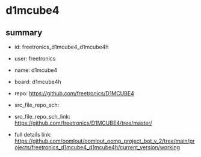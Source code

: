 # d1mcube4
 
## summary 
* id: freetronics_d1mcube4_d1mcube4h
* user: freetronics
* name: d1mcube4
* board: d1mcube4h
* repo: https://github.com/freetronics/D1MCUBE4



* src_file_repo_sch: 
* src_file_repo_sch_link: https://github.com/freetronics/D1MCUBE4/tree/master/
* full details link: https://github.com/oomlout/oomlout_oomp_project_bot_v_2/tree/main/projects/freetronics_d1mcube4_d1mcube4h/current_version/working  






